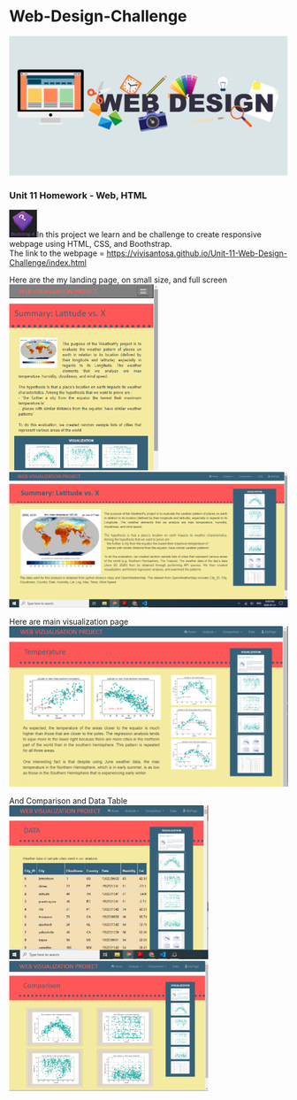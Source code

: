 # Web-Design-Challenge
<img src="/Images/webdesign.jpg" width="1080">

### Unit 11 Homework - Web, HTML  
<img src="/Images/images.jpg" width="50">In this project we learn and be challenge to create responsive webpage using HTML, CSS, and Boothstrap. <br> 
The link to the webpage = https://vivisantosa.github.io/Unit-11-Web-Design-Challenge/index.html

Here are the my landing page, on small size, and full screen<br>
<img src="/Images/sm1.png" width="270"> <img src="/Images/lg1.png" width="700">

Here are main visualization page <br>
<img src="/Images/md2.png" width="560">

And Comparison and Data Table <br>
<img src="/Images/md3.png" width="360"><img src="/Images/md1.png" width="360">
